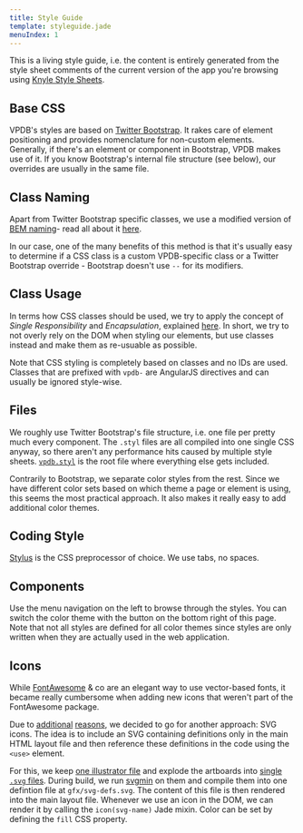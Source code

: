 ```yaml
---
title: Style Guide
template: styleguide.jade
menuIndex: 1
---
```


This is a living style guide, i.e. the content is entirely generated from the
style sheet comments of the current version of the app you're browsing using
[Knyle Style Sheets][kss]. 

## Base CSS

VPDB's styles are based on [Twitter Bootstrap][bootstrap]. It rakes care of 
element positioning and provides nomenclature for non-custom elements.  
Generally, if there's an element or component in Bootstrap, VPDB makes use of 
it. If you know Bootstrap's internal file structure (see below), our overrides 
are usually in the same file.

## Class Naming

Apart from Twitter Bootstrap specific classes, we use a modified version of 
[BEM naming][bem]- read all about it [here][bem-article].

In our case, one of the many benefits of this method is that it's usually 
easy to determine if a CSS class is a custom VPDB-specific class or a 
Twitter Bootstrap override - Bootstrap doesn't use `--` for its modifiers.

## Class Usage

In terms how CSS classes should be used, we try to apply the concept of *Single
Responsibility* and *Encapsulation*, explained 
[here][sre]. In short, we try to not overly rely on the DOM when styling our 
elements, but use classes instead and make them as re-usuable as possible.

Note that CSS styling is completely based on classes and no IDs are used. 
Classes that are prefixed with `vpdb-` are AngularJS directives and can usually
be ignored style-wise.

## Files

We roughly use Twitter Bootstrap's file structure, i.e. one file per pretty
much every component. The `.styl` files are all compiled into one single CSS 
anyway, so there aren't any performance hits caused by multiple style sheets.
[`vpdb.styl`][vpdb.styl] is the root file where everything else gets included.

Contrarily to Bootstrap, we separate color styles from the rest. Since we have
different color sets based on which theme a page or element is using, this 
seems the most practical approach. It also makes it really easy to add 
additional color themes.

## Coding Style

[Stylus][stylus] is the CSS preprocessor of choice. We use tabs, no spaces.

## Components

Use the menu navigation on the left to browse through the styles. You can
switch the color theme with the button on the bottom right of this page. Note
that not all styles are defined for all color themes since styles are only
written when they are actually used in the web application.

## Icons

While [FontAwesome][fa] & co are an elegant way to use vector-based fonts, it 
became really cumbersome when adding new icons that weren't part of the 
FontAwesome package.

Due to [additional][tenreasons] [reasons][svgvsif], we decided to go for 
another approach: SVG icons. The idea is to include an SVG containing 
definitions only in the main HTML layout  file and then reference these
definitions in the code using the `<use>` element.

For this, we keep [one illustrator file][ai-icons] and explode the artboards
into [single `.svg` files][icon-folder]. During build, we run [svgmin][svgmin]
on them and compile them into one defintion file at `gfx/svg-defs.svg`. The 
content of this file is then rendered into the main layout file. Whenever we 
use an icon in the DOM, we can render it by calling the `icon(svg-name)` Jade
mixin. Color can be set by defining the `fill` CSS property.


[kss]: https://github.com/kneath/kss
[bem]: http://bem.info/method/
[bem-article]: http://csswizardry.com/2013/01/mindbemding-getting-your-head-round-bem-syntax/
[bootstrap]: http://getbootstrap.com/
[sre]: http://drewbarontini.com/articles/single-responsibility/
[vpdb.styl]: https://github.com/freezy/node-vpdb/blob/master/client/styles/vpdb.styl
[stylus]: http://learnboost.github.io/stylus/
[fa]: http://fontawesome.io/
[tenreasons]: http://ianfeather.co.uk/ten-reasons-we-switched-from-an-icon-font-to-svg/
[svgvsif]: http://css-tricks.com/icon-fonts-vs-svg/
[ai-icons]: https://github.com/freezy/node-vpdb/blob/master/gfx/icons.ai
[icon-folder]: https://github.com/freezy/node-vpdb/tree/master/gfx/icons
[svgmin]: https://github.com/sindresorhus/grunt-svgmin
